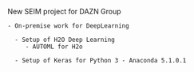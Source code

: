 

   New SEIM project for DAZN Group


    - On-premise work for DeepLearning 

      - Setup of H2O Deep Learning
         - AUTOML for H2o

      - Setup of Keras for Python 3 - Anaconda 5.1.0.1



